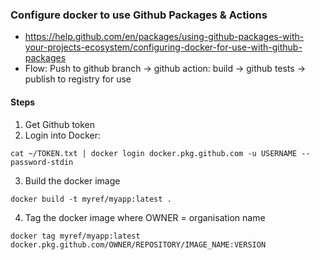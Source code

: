 ### Configure docker to use Github Packages & Actions

* https://help.github.com/en/packages/using-github-packages-with-your-projects-ecosystem/configuring-docker-for-use-with-github-packages
* Flow: Push to github branch -> github action: build -> github tests -> publish to registry for use

#### Steps
1. Get Github token
2. Login into Docker:
```shell script
cat ~/TOKEN.txt | docker login docker.pkg.github.com -u USERNAME --password-stdin
```
3. Build the docker image
```shell script
docker build -t myref/myapp:latest .
```
4. Tag the docker image where OWNER = organisation name
```shell script
docker tag myref/myapp:latest docker.pkg.github.com/OWNER/REPOSITORY/IMAGE_NAME:VERSION
```